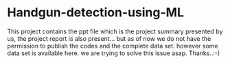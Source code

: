 # Handgun-detection-using-ML
This project contains the ppt file which is the project summary presented by us, the project report is also present... but as of now we do not have the permission to publish the codes and the complete data set. however some data set is available here.
we are trying to solve this issue asap.
Thanks..:-)
